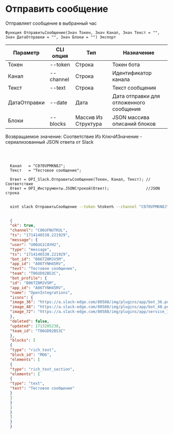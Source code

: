 ﻿---
sidebar_position: 1
---

# Отправить сообщение
 Отправляет сообщение в выбранный час



`Функция ОтправитьСообщение(Знач Токен, Знач Канал, Знач Текст = "", Знач ДатаОтправки = "", Знач Блоки = "") Экспорт`

  | Параметр | CLI опция | Тип | Назначение |
  |-|-|-|-|
  | Токен | --token | Строка | Токен бота |
  | Канал | --channel | Строка | Идентификатор канала |
  | Текст | --text | Строка | Текст сообщения |
  | ДатаОтправки | --date | Дата | Дата отправки для отложенного сообщения |
  | Блоки | --blocks | Массив Из Структура | JSON массива описаний блоков |

  
  Возвращаемое значение:   Соответствие Из КлючИЗначение - сериализованный JSON ответа от Slack

<br/>




```bsl title="Пример кода"
  
  Канал   = "C070VPMKN8J";
  Текст   = "Тестовое сообщение";
  
  Ответ = OPI_Slack.ОтправитьСообщение(Токен, Канал, Текст); //Соответствие
  Ответ = OPI_Инструменты.JSONСтрокой(Ответ);                //JSON строка
```



```sh title="Пример команды CLI"
    
  oint slack ОтправитьСообщение --token %token% --channel "C070VPMKN8J" --text "Тестовое сообщение" --date %date% --blocks %blocks%

```

```json title="Результат"
  
  {
  "ok": true,
  "channel": "C06UFNUTKUL",
  "ts": "1714146538.221929",
  "message": {
  "user": "U06UG1CAYH2",
  "type": "message",
  "ts": "1714146538.221929",
  "bot_id": "B06TZ0MJV5M",
  "app_id": "A06TYNH45RV",
  "text": "Тестовое сообщение",
  "team": "T06UD92BS3C",
  "bot_profile": {
  "id": "B06TZ0MJV5M",
  "app_id": "A06TYNH45RV",
  "name": "OpenIntegrations",
  "icons": {
  "image_36": "https://a.slack-edge.com/80588/img/plugins/app/bot_36.png",
  "image_48": "https://a.slack-edge.com/80588/img/plugins/app/bot_48.png",
  "image_72": "https://a.slack-edge.com/80588/img/plugins/app/service_72.png"
  },
  "deleted": false,
  "updated": 1713205238,
  "team_id": "T06UD92BS3C"
  },
  "blocks": [
  {
  "type": "rich_text",
  "block_id": "MO6",
  "elements": [
  {
  "type": "rich_text_section",
  "elements": [
  {
  "type": "text",
  "text": "Тестовое сообщение"
  }
  ]
  }
  ]
  }
  ]
  }
  }
  

```
